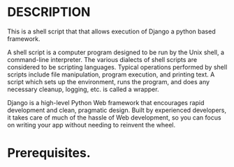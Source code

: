 # DESCRIPTION 

This is a shell script that that allows execution of Django a python based framework.

A shell script is a computer program designed to be run by the Unix shell, a command-line interpreter. The various dialects of shell scripts are considered to be scripting languages. Typical operations performed by shell scripts include file manipulation, program execution, and printing text. A script which sets up the environment, runs the program, and does any necessary cleanup, logging, etc. is called a wrapper.

Django is a high-level Python Web framework that encourages rapid development and clean, pragmatic design. Built by experienced developers, it takes care of much of the hassle of Web development, so you can focus on writing your app without needing to reinvent the wheel.


# Prerequisites.